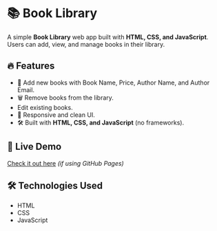 # 📚 Book Library

A simple **Book Library** web app built with **HTML, CSS, and JavaScript**. Users can add, view, and manage books in their library.

## 🔥 Features
- 📖 Add new books with Book Name,	Price, Author Name, and Author Email.
- 🗑️ Remove books from the library.
- Edit existing books.
- 🎨 Responsive and clean UI.
- 🛠️ Built with **HTML, CSS, and JavaScript** (no frameworks).

## 🚀 Live Demo
[Check it out here](https://mostafa-anwar13.github.io/book-library/) *(if using GitHub Pages)*

## 🛠️ Technologies Used
- HTML
- CSS
- JavaScript

